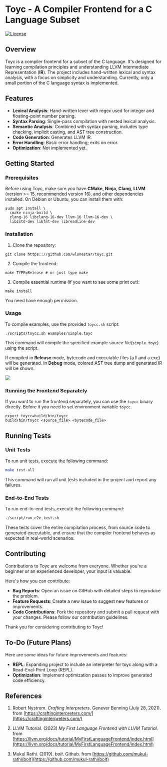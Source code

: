 # Toyc - A Compiler Frontend for a C Language Subset

[![License](https://img.shields.io/badge/License-MIT-blue.svg)](https://opensource.org/licenses/MIT)

## Overview

Toyc is a compiler frontend for a subset of the C language. It's designed for learning compilation principles and understanding LLVM Intermediate Representation (**IR**). The project includes hand-written lexical and syntax analysis, with a focus on simplicity and understanding. Currently, only a small portion of the C language syntax is implemented.

## Features

- **Lexical Analysis**: Hand-written lexer with regex used for integer and floating-point number parsing.
- **Syntax Parsing**: Single-pass compilation with nested lexical analysis.
- **Semantic Analysis**: Combined with syntax parsing, includes type checking, implicit casting, and AST tree construction.
- **Code Generation**: Generates LLVM IR.
- **Error Handling**: Basic error handling; exits on error.
- **Optimization**: Not implemented yet.

## Getting Started

### Prerequisites

Before using Toyc, make sure you have **CMake**, **Ninja**, **Clang**, **LLVM** (version >= 15, recommended version 16), and other dependencies installed. On Debian or Ubuntu, you can install them with:

```
sudo apt install \
  cmake ninja-build \
  clang-16 libclang-16-dev llvm-16 llvm-16-dev \
  libzstd-dev libfmt-dev libreadline-dev
```

### Installation

1. Clone the repository:

```
git clone https:://github.com/wlonestar/toyc.git
```

2. Compile the frontend:

```
make TYPE=Release # or just type make
```

3. Compile essential runtime (if you want to see some print out):

```
make install
```

You need have enough permission.

### Usage

To compile examples, use the provided `toycc.sh` script:

```
./scripts/toycc.sh examples/simple.toyc
```

This command will compile the specified example source file(`simple.toyc`) using the script.

If compiled in **Release** mode, bytecode and executable files (a.ll and a.exe) will be generated. In **Debug** mode, colored AST tree dump and generated IR will be shown.

![](https://image-1305118058.cos.ap-nanjing.myqcloud.com/image/Snipaste_2024-03-07_21-04-24.jpg)

### Running the Frontend Separately

If you want to run the frontend separately, you can use the `toycc` binary directly. Before it you need to set environment variable `toycc`.

```
export toycc=build/bin/toycc
build/bin/toycc <source_file> <bytecode_file>
```

## Running Tests

### Unit Tests

To run unit tests, execute the following command:

```bash
make test-all
```

This command will run all unit tests included in the project and report any failures.

### End-to-End Tests

To run end-to-end tests, execute the following command:

```bash
./script/run_e2e_test.sh
```

These tests cover the entire compilation process, from source code to generated executable, and ensure that the compiler frontend behaves as expected in real-world scenarios.

## Contributing

Contributions to Toyc are welcome from everyone. Whether you're a beginner or an experienced developer, your input is valuable.

Here's how you can contribute:

- **Bug Reports**: Open an issue on GitHub with detailed steps to reproduce the problem.
- **Feature Requests**: Create a new issue to suggest new features or improvements.
- **Code Contributions**: Fork the repository and submit a pull request with your changes. Please follow our contribution guidelines.

Thank you for considering contributing to Toyc!

## To-Do (Future Plans)

Here are some ideas for future improvements and features:

- **REPL**: Expanding project to include an interpreter for toyc along with a Read-Eval-Print Loop (REPL).
- **Optimization**: Implement optimization passes to improve generated code efficiency.

## References

1. Robert Nystrom. *Crafting Interpreters*. Genever Benning (July 28, 2021). from [https://craftinginterpreters.com/](https://craftinginterpreters.com/)

2. LLVM Tutorial. (2023) *My First Language Frontend with LLVM Tutorial*. from [https://llvm.org/docs/tutorial/MyFirstLanguageFrontend/index.html](https://llvm.org/docs/tutorial/MyFirstLanguageFrontend/index.html)

3. Mukul Rathi. (2019). *bolt*. Github. from [https://github.com/mukul-rathi/bolt](https://github.com/mukul-rathi/bolt)
